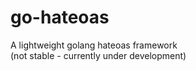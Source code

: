 # go-hateoas
A lightweight golang hateoas framework
<br />(not stable - currently under development)
